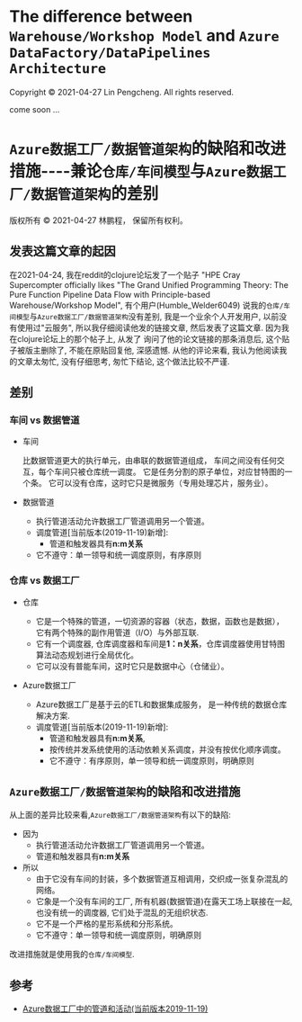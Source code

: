 # The difference between `Warehouse/Workshop Model` and `Azure DataFactory/DataPipelines Architecture`

Copyright © 2021-04-27 Lin Pengcheng. All rights reserved.

come soon ...

# `Azure数据工厂/数据管道架构`的缺陷和改进措施----兼论`仓库/车间模型`与`Azure数据工厂/数据管道架构`的差别

版权所有 © 2021-04-27 林鹏程， 保留所有权利。

## 发表这篇文章的起因

在2021-04-24, 我在reddit的clojure论坛发了一个贴子
"HPE Cray Supercompter officially likes 
"The Grand Unified Programming Theory: The Pure 
Function Pipeline Data Flow with Principle-based 
Warehouse/Workshop Model", 有个用户(Humble_Welder6049)
说我的`仓库/车间模型`与`Azure数据工厂/数据管道架构`没有差别,
我是一个业余个人开发用户, 以前没有使用过"云服务", 
所以我仔细阅读他发的链接文章, 然后发表了这篇文章.
因为我在clojure论坛上的那个帖子上, 从发了
询问了他的论文链接的那条消息后, 这个贴子被版主删除了,
不能在原贴回复他, 深感遗憾. 从他的评论来看, 
我认为他阅读我的文章太匆忙, 没有仔细思考,
匆忙下结论, 这个做法比较不严谨.

## 差别

### 车间 vs 数据管道

- 车间

  比数据管道更大的执行单元，由串联的数据管道组成，
  车间之间没有任何交互，每个车间只被仓库统一调度。
  它是任务分割的原子单位，对应甘特图的一个条。
  它可以没有仓库，这时它只是微服务（专用处理芯片，服务业）。
  
- 数据管道

  - 执行管道活动允许数据工厂管道调用另一个管道。
  - 调度管道[当前版本(2019-11-19)新增]: 
    - 管道和触发器具有**n:m关系**
  - 它不遵守：单一领导和统一调度原则，有序原则

###  仓库 vs 数据工厂

- 仓库

  - 它是一个特殊的管道，一切资源的容器（状态，数据，函数也是数据），
    它有两个特殊的副作用管道（I/O）与外部互联.
  - 它有一个调度器, 仓库调度器和车间是**1：n关系**，仓库调度器使用甘特图算法动态规划进行全局优化。
  - 它可以没有普能车间，这时它只是数据中心（仓储业）。
  
- Azure数据工厂

  - Azure数据工厂是基于云的ETL和数据集成服务，
    是一种传统的数据仓库解决方案.
  - 调度管道[当前版本(2019-11-19)新增]: 
    - 管道和触发器具有**n:m关系**, 
    - 按传统并发系统使用的活动依赖关系调度，并没有按优化顺序调度。
    - 它不遵守：有序原则，单一领导和统一调度原则，明确原则

## `Azure数据工厂/数据管道架构`的缺陷和改进措施

从上面的差异比较来看,`Azure数据工厂/数据管道架构`有以下的缺陷:

- 因为
  - 执行管道活动允许数据工厂管道调用另一个管道。
  - 管道和触发器具有**n:m关系**
- 所以
  - 由于它没有车间的封装，多个数据管道互相调用，交织成一张复杂混乱的网络。
  - 它象是一个没有车间的工厂, 所有机器(数据管道)在露天工场上联接在一起,
    也没有统一的调度器, 它们处于混乱的无组织状态.
  - 它不是一个严格的星形系统和分形系统。
  - 它不遵守：单一领导和统一调度原则，明确原则
  
改进措施就是使用我的`仓库/车间模型`.

## 参考

- [Azure数据工厂中的管道和活动(当前版本2019-11-19)](https://docs.microsoft.com/en-us/azure/data-factory/concepts-pipelines-activities)
